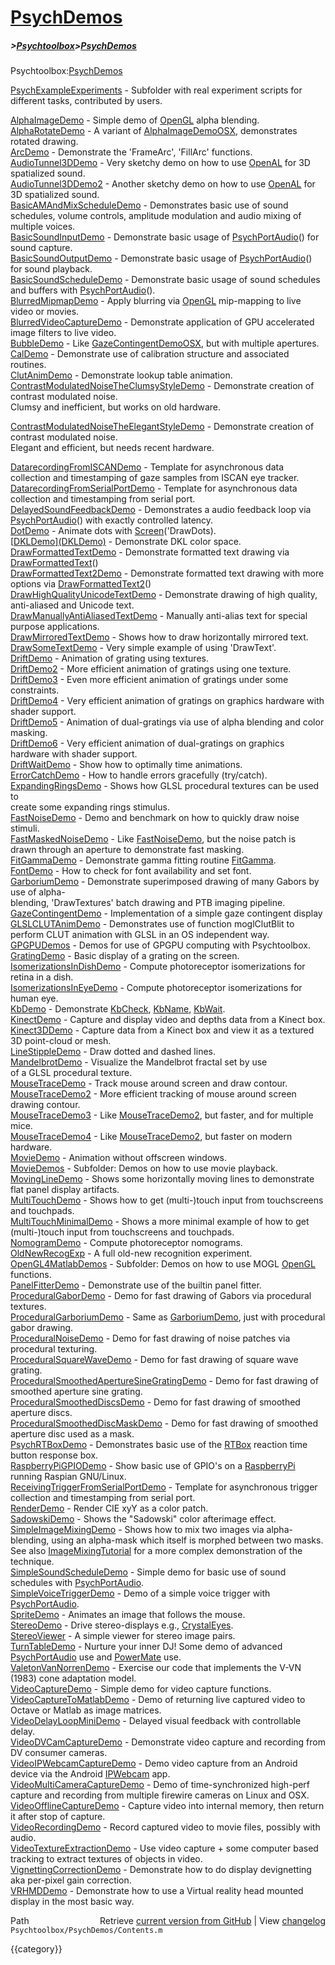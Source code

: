 # [PsychDemos](PsychDemos)
##### >[Psychtoolbox](Psychtoolbox)>[PsychDemos](PsychDemos)

Psychtoolbox:[PsychDemos](PsychDemos)  
  
  
  
   [PsychExampleExperiments](PsychExampleExperiments) - Subfolder with real experiment scripts for  
                             different tasks, contributed by users.  
  
   [AlphaImageDemo](AlphaImageDemo)          - Simple demo of [OpenGL](OpenGL) alpha blending.  
   [AlphaRotateDemo](AlphaRotateDemo)         - A variant of [AlphaImageDemoOSX](AlphaImageDemoOSX), demonstrates rotated drawing.  
   [ArcDemo](ArcDemo)                 - Demonstrate the 'FrameArc', 'FillArc' functions.  
   [AudioTunnel3DDemo](AudioTunnel3DDemo)       - Very sketchy demo on how to use [OpenAL](OpenAL) for 3D spatialized sound.  
   [AudioTunnel3DDemo2](AudioTunnel3DDemo2)      - Another sketchy demo on how to use [OpenAL](OpenAL) for 3D spatialized sound.  
   [BasicAMAndMixScheduleDemo](BasicAMAndMixScheduleDemo) - Demonstrates basic use of sound schedules, volume controls, amplitude modulation and audio mixing of multiple voices.  
   [BasicSoundInputDemo](BasicSoundInputDemo)     - Demonstrate basic usage of [PsychPortAudio](PsychPortAudio)() for sound capture.  
   [BasicSoundOutputDemo](BasicSoundOutputDemo)    - Demonstrate basic usage of [PsychPortAudio](PsychPortAudio)() for sound playback.  
   [BasicSoundScheduleDemo](BasicSoundScheduleDemo)  - Demonstrate basic usage of sound schedules and buffers with [PsychPortAudio](PsychPortAudio)().  
   [BlurredMipmapDemo](BlurredMipmapDemo)       - Apply blurring via [OpenGL](OpenGL) mip-mapping to live video or movies.  
   [BlurredVideoCaptureDemo](BlurredVideoCaptureDemo) - Demonstrate application of GPU accelerated image filters to live video.  
   [BubbleDemo](BubbleDemo)              - Like [GazeContingentDemoOSX](GazeContingentDemoOSX), but with multiple apertures.  
   [CalDemo](CalDemo)                 - Demonstrate use of calibration structure and associated routines.  
   [ClutAnimDemo](ClutAnimDemo)            - Demonstrate lookup table animation.  
   [ContrastModulatedNoiseTheClumsyStyleDemo](ContrastModulatedNoiseTheClumsyStyleDemo) - Demonstrate creation of contrast modulated noise.  
                                              Clumsy and inefficient, but works on old hardware.  
  
   [ContrastModulatedNoiseTheElegantStyleDemo](ContrastModulatedNoiseTheElegantStyleDemo) - Demonstrate creation of contrast modulated noise.  
                                               Elegant and efficient, but needs recent hardware.  
  
   [DatarecordingFromISCANDemo](DatarecordingFromISCANDemo) - Template for asynchronous data collection and timestamping of gaze samples from ISCAN eye tracker.  
   [DatarecordingFromSerialPortDemo](DatarecordingFromSerialPortDemo) - Template for asynchronous data collection and timestamping from serial port.  
   [DelayedSoundFeedbackDemo](DelayedSoundFeedbackDemo) - Demonstrates a audio feedback loop via [PsychPortAudio](PsychPortAudio)() with exactly controlled latency.  
   [DotDemo](DotDemo)                 - Animate dots with [Screen](Screen)('DrawDots).  
   [[DKLDemo](DKLDemo)][(DKLDemo)]((DKLDemo))                 - Demonstrate DKL color space.  
   [DrawFormattedTextDemo](DrawFormattedTextDemo)   - Demonstrate formatted text drawing via [DrawFormattedText](DrawFormattedText)()  
   [DrawFormattedText2Demo](DrawFormattedText2Demo)  - Demonstrate formatted text drawing with more options via [DrawFormattedText2](DrawFormattedText2)()  
   [DrawHighQualityUnicodeTextDemo](DrawHighQualityUnicodeTextDemo) - Demonstrate drawing of high quality, anti-aliased and Unicode text.  
   [DrawManuallyAntiAliasedTextDemo](DrawManuallyAntiAliasedTextDemo) - Manually anti-alias text for special purpose applications.  
   [DrawMirroredTextDemo](DrawMirroredTextDemo)    - Shows how to draw horizontally mirrored text.  
   [DrawSomeTextDemo](DrawSomeTextDemo)        - Very simple example of using 'DrawText'.  
   [DriftDemo](DriftDemo)               - Animation of grating using textures.  
   [DriftDemo2](DriftDemo2)              - More efficient animation of gratings using one texture.  
   [DriftDemo3](DriftDemo3)              - Even more efficient animation of gratings under some constraints.  
   [DriftDemo4](DriftDemo4)              - Very efficient animation of gratings on graphics hardware with shader support.  
   [DriftDemo5](DriftDemo5)              - Animation of dual-gratings via use of alpha blending and color masking.  
   [DriftDemo6](DriftDemo6)              - Very efficient animation of dual-gratings on graphics hardware with shader support.  
   [DriftWaitDemo](DriftWaitDemo)           - Show how to optimally time animations.  
   [ErrorCatchDemo](ErrorCatchDemo)          - How to handle errors gracefully (try/catch).  
   [ExpandingRingsDemo](ExpandingRingsDemo)      - Shows how GLSL procedural textures can be used to  
                             create some expanding rings stimulus.  
   [FastNoiseDemo](FastNoiseDemo)           - Demo and benchmark on how to quickly draw noise stimuli.  
   [FastMaskedNoiseDemo](FastMaskedNoiseDemo)     - Like [FastNoiseDemo](FastNoiseDemo), but the noise patch is  
                             drawn through an aperture to demonstrate fast masking.  
   [FitGammaDemo](FitGammaDemo)            - Demonstrate gamma fitting routine [FitGamma](FitGamma).  
   [FontDemo](FontDemo)                - How to check for font availability and set font.  
   [GarboriumDemo](GarboriumDemo)           - Demonstrate superimposed drawing of many Gabors by use of alpha-  
                             blending, 'DrawTextures' batch drawing and PTB imaging pipeline.  
   [GazeContingentDemo](GazeContingentDemo)      - Implementation of a simple gaze contingent display   
   [GLSLCLUTAnimDemo](GLSLCLUTAnimDemo)        - Demonstrates use of function moglClutBlit to  
                             perform CLUT animation with GLSL in an OS independent way.  
   [GPGPUDemos](GPGPUDemos)              - Demos for use of GPGPU computing with Psychtoolbox.  
   [GratingDemo](GratingDemo)             - Basic display of a grating on the screen.  
   [IsomerizationsInDishDemo](IsomerizationsInDishDemo) - Compute photoreceptor isomerizations for retina in a dish.  
   [IsomerizationsInEyeDemo](IsomerizationsInEyeDemo)  - Compute photoreceptor isomerizations for human eye.  
   [KbDemo](KbDemo)                  - Demonstrate [KbCheck](KbCheck), [KbName](KbName), [KbWait](KbWait).  
   [KinectDemo](KinectDemo)              - Capture and display video and depths data from a Kinect box.  
   [Kinect3DDemo](Kinect3DDemo)            - Capture data from a Kinect box and view it as a textured 3D point-cloud or mesh.  
   [LineStippleDemo](LineStippleDemo)         - Draw dotted and dashed lines.  
   [MandelbrotDemo](MandelbrotDemo)          - Visualize the Mandelbrot fractal set by use  
                             of a GLSL procedural texture.  
   [MouseTraceDemo](MouseTraceDemo)          - Track mouse around screen and draw contour.  
   [MouseTraceDemo2](MouseTraceDemo2)         - More efficient tracking of mouse around screen drawing contour.  
   [MouseTraceDemo3](MouseTraceDemo3)         - Like [MouseTraceDemo2](MouseTraceDemo2), but faster, and for multiple mice.  
   [MouseTraceDemo4](MouseTraceDemo4)         - Like [MouseTraceDemo2](MouseTraceDemo2), but faster on modern hardware.  
   [MovieDemo](MovieDemo)               - Animation without offscreen windows.  
   [MovieDemos](MovieDemos)              - Subfolder: Demos on how to use movie playback.  
   [MovingLineDemo](MovingLineDemo)          - Shows some horizontally moving lines to demonstrate flat panel display artifacts.  
   [MultiTouchDemo](MultiTouchDemo)          - Shows how to get (multi-)touch input from touchscreens and touchpads.  
   [MultiTouchMinimalDemo](MultiTouchMinimalDemo)   - Shows a more minimal example of how to get (multi-)touch input from touchscreens and touchpads.  
   [NomogramDemo](NomogramDemo)            - Compute photoreceptor nomograms.  
   [OldNewRecogExp](OldNewRecogExp)          - A full old-new recognition experiment.  
   [OpenGL4MatlabDemos](OpenGL4MatlabDemos)      - Subfolder: Demos on how to use MOGL [OpenGL](OpenGL) functions.  
   [PanelFitterDemo](PanelFitterDemo)         - Demonstrate use of the builtin panel fitter.  
   [ProceduralGaborDemo](ProceduralGaborDemo)     - Demo for fast drawing of Gabors via procedural textures.  
   [ProceduralGarboriumDemo](ProceduralGarboriumDemo) - Same as [GarboriumDemo](GarboriumDemo), just with procedural gabor drawing.  
   [ProceduralNoiseDemo](ProceduralNoiseDemo)     - Demo for fast drawing of noise patches via procedural texturing.  
   [ProceduralSquareWaveDemo](ProceduralSquareWaveDemo) - Demo for fast drawing of square wave grating.  
   [ProceduralSmoothedApertureSineGratingDemo](ProceduralSmoothedApertureSineGratingDemo) - Demo for fast drawing of smoothed aperture sine grating.  
   [ProceduralSmoothedDiscsDemo](ProceduralSmoothedDiscsDemo) - Demo for fast drawing of smoothed aperture discs.  
   [ProceduralSmoothedDiscMaskDemo](ProceduralSmoothedDiscMaskDemo) - Demo for fast drawing of smoothed aperture disc used as a mask.  
   [PsychRTBoxDemo](PsychRTBoxDemo)          - Demonstrates basic use of the [RTBox](RTBox) reaction time button response box.  
   [RaspberryPiGPIODemo](RaspberryPiGPIODemo)     - Show basic use of GPIO's on a [RaspberryPi](RaspberryPi) running Raspian GNU/Linux.  
   [ReceivingTriggerFromSerialPortDemo](ReceivingTriggerFromSerialPortDemo) - Template for asynchronous trigger collection and timestamping from serial port.  
   [RenderDemo](RenderDemo)              - Render CIE xyY as a color patch.  
   [SadowskiDemo](SadowskiDemo)            - Shows the "Sadowski" color afterimage effect.  
   [SimpleImageMixingDemo](SimpleImageMixingDemo)   - Shows how to mix two images via alpha-blending, using an alpha-mask which itself is morphed between two masks.  
                             See also [ImageMixingTutorial](ImageMixingTutorial) for a more complex demonstration of the technique.  
   [SimpleSoundScheduleDemo](SimpleSoundScheduleDemo) - Simple demo for basic use of sound schedules with [PsychPortAudio](PsychPortAudio).  
   [SimpleVoiceTriggerDemo](SimpleVoiceTriggerDemo)  - Demo of a simple voice trigger with [PsychPortAudio](PsychPortAudio).  
   [SpriteDemo](SpriteDemo)              - Animates an image that follows the mouse.  
   [StereoDemo](StereoDemo)              - Drive stereo-displays e.g., [CrystalEyes](CrystalEyes).  
   [StereoViewer](StereoViewer)            - A simple viewer for stereo image pairs.  
   [TurnTableDemo](TurnTableDemo)           - Nurture your inner DJ! Some demo of advanced [PsychPortAudio](PsychPortAudio) use and [PowerMate](PowerMate) use.  
   [ValetonVanNorrenDemo](ValetonVanNorrenDemo)    - Exercise our code that implements the V-VN (1983) cone adaptation model.  
   [VideoCaptureDemo](VideoCaptureDemo)        - Simple demo for video capture functions.  
   [VideoCaptureToMatlabDemo](VideoCaptureToMatlabDemo) - Demo of returning live captured video to Octave or Matlab as image matrices.  
   [VideoDelayLoopMiniDemo](VideoDelayLoopMiniDemo)  - Delayed visual feedback with controllable delay.  
   [VideoDVCamCaptureDemo](VideoDVCamCaptureDemo)   - Demonstrate video capture and recording from DV consumer cameras.  
   [VideoIPWebcamCaptureDemo](VideoIPWebcamCaptureDemo) - Demo video capture from an Android device via the Android [IPWebcam](IPWebcam) app.  
   [VideoMultiCameraCaptureDemo](VideoMultiCameraCaptureDemo) - Demo of time-synchronized high-perf capture and recording from multiple firewire cameras on Linux and OSX.  
   [VideoOfflineCaptureDemo](VideoOfflineCaptureDemo) - Capture video into internal memory, then return it after stop of capture.  
   [VideoRecordingDemo](VideoRecordingDemo)      - Record captured video to movie files, possibly with audio.  
   [VideoTextureExtractionDemo](VideoTextureExtractionDemo) - Use video capture + some computer based tracking to extract textures of objects in video.  
   [VignettingCorrectionDemo](VignettingCorrectionDemo) - Demonstrate how to do display devignetting aka per-pixel gain correction.  
   [VRHMDDemo](VRHMDDemo)                - Demonstrate how to use a Virtual reality head mounted display in the most basic way.  
  




<div class="code_header" style="text-align:right;">
  <span style="float:left;">Path&nbsp;&nbsp;</span> <span class="counter">Retrieve <a href=
  "https://raw.github.com/Psychtoolbox-3/Psychtoolbox-3/beta/Psychtoolbox/PsychDemos/Contents.m">current version from GitHub</a> | View <a href=
  "https://github.com/Psychtoolbox-3/Psychtoolbox-3/commits/beta/Psychtoolbox/PsychDemos/Contents.m">changelog</a></span>
</div>
<div class="code">
  <code>Psychtoolbox/PsychDemos/Contents.m</code>
</div>

{{category}}